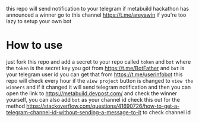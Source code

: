 this repo will send notification to your telegram if metabuild hackathon has announced a winner go to this channel https://t.me/areyawin if you're too lazy to setup your own bot

# How to use 

just fork this repo and add a secret to your repo called `token` and `bot`
where the `token` is the secret key you got from https://t.me/BotFather
and `bot` is your telegram user id you can get that from https://t.me/userinfobot
this repo will check every hour if the `view project` button is changed to `view the winners` and if it changed it will send telegram notification and then 
you can open the link to https://metabuild.devpost.com/ and check the winner yourself, you can also add `bot` as your channel id check this out for the method https://stackoverflow.com/questions/41690726/how-to-get-a-telegram-channel-id-without-sending-a-message-to-it to check channel id





